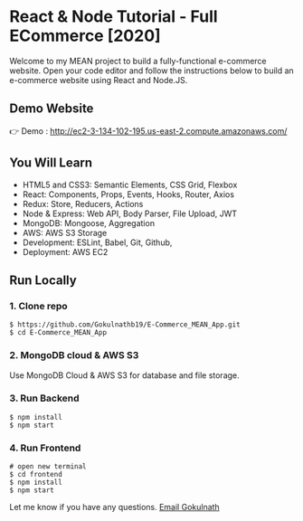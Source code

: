# React & Node Tutorial - Full ECommerce [2020]

Welcome to my MEAN project to build a fully-functional e-commerce website. Open your code editor and follow the instructions below to build an e-commerce website using React and Node.JS.

## Demo Website

👉 Demo : http://ec2-3-134-102-195.us-east-2.compute.amazonaws.com/


## You Will Learn

- HTML5 and CSS3: Semantic Elements, CSS Grid, Flexbox
- React: Components, Props, Events, Hooks, Router, Axios
- Redux: Store, Reducers, Actions
- Node & Express: Web API, Body Parser, File Upload, JWT
- MongoDB: Mongoose, Aggregation
- AWS: AWS S3 Storage
- Development: ESLint, Babel, Git, Github,
- Deployment: AWS EC2

## Run Locally

### 1. Clone repo

```
$ https://github.com/Gokulnathb19/E-Commerce_MEAN_App.git
$ cd E-Commerce_MEAN_App
```

### 2. MongoDB cloud & AWS S3

Use MongoDB Cloud & AWS S3 for database and file storage.

### 3. Run Backend

```
$ npm install
$ npm start
```

### 4. Run Frontend

```
# open new terminal
$ cd frontend
$ npm install
$ npm start
```

Let me know if you have any questions. [Email Gokulnath](mailto:gokulnath.b129@gmail.com)

